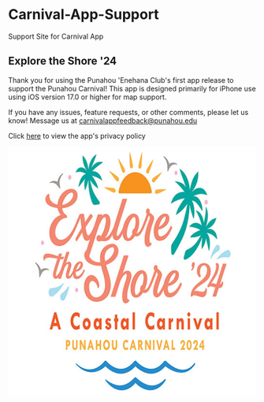 # Carnival-App-Support
Support Site for Carnival App

## Explore the Shore '24

Thank you for using the Punahou 'Enehana Club's first app release to support the Punahou Carnival!
This app is designed primarily for iPhone use using iOS version 17.0 or higher for map support.

If you have any issues, feature requests, or other comments, please let us know!
Message us at carnivalappfeedback@punahou.edu

Click [here](PRIVACY.md) to view the app's privacy policy

![Explore the Shore Logo](images/exploretheshore.jpg)

